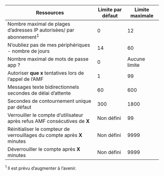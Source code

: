 Ressources|Limite par défaut|Limite maximale
---|---|---
Nombre maximal de plages d’adresses IP autorisées/</a> par abonnement<sup>1</sup>|0|12
N’oubliez pas de mes périphériques - nombre de jours|14|60
Nombre maximal de mots de passe app ?|0|Aucune limite
Autoriser **que x** tentatives lors de l’appel de l’AMF|1|99
Messages texte bidirectionnels secondes de délai d’attente|60|600
Secondes de contournement unique par défaut|300|1800
Verrouiller le compte d’utilisateur après refus AMF consécutives de **X**|Non défini|99
Réinitialiser le compteur de verrouillages du compte après **X** minutes|Non défini|9999
Déverrouiller le compte après **X** minutes|Non défini|9999


<sup>1</sup> Il est prévu d’augmenter à l’avenir.
